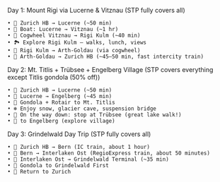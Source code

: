 Day 1: Mount Rigi via Lucerne & Vitznau (STP fully covers all)

	• 🚆 Zurich HB → Lucerne (~50 min)
	• 🚢 Boat: Lucerne → Vitznau (~1 hr)
	• 🚞 Cogwheel Vitznau → Rigi Kulm (~40 min) 
	• 🏞️ Explore Rigi Kulm — walks, lunch, views
	• 🚞 Rigi Kulm → Arth-Goldau (via cogwheel)
	• 🚆 Arth-Goldau → Zurich HB (~45–50 min, fast intercity train)

Day 2: Mt. Titlis + Trübsee + Engelberg Village (STP covers everything except Titlis gondola (50% off))

	• 🚆 Zurich HB → Lucerne (~50 min)
	• 🚆 Lucerne → Engelberg (~45 min)
	• 🚡 Gondola + Rotair to Mt. Titlis
	• ❄️ Enjoy snow, glacier cave, suspension bridge
	• 🚡 On the way down: stop at Trübsee (great lake walk!)
	• 🚡 to Engelberg (explore village)

Day 3: Grindelwald Day Trip (STP fully covers all)

	• 🚆 Zurich HB → Bern (IC train, about 1 hour)
	• 🚆 Bern → Interlaken Ost (RegioExpress train, about 50 minutes)
	• 🚆 Interlaken Ost → Grindelwald Terminal (~35 min)
	• 🚡 Gondola to Grindelwald First
	• 🚆 Return to Zurich
